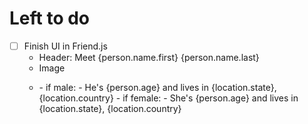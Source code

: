 # Left to do

- [ ] Finish UI in Friend.js
  - Header: Meet {person.name.first} {person.name.last}
  - Image
  - <p>
    - if male:
        - He's {person.age} and lives in {location.state}, {location.country}
    - if female:
        - She's {person.age} and lives in {location.state}, {location.country}
